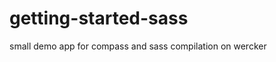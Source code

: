 getting-started-sass
====================

small demo app for compass and sass compilation on wercker
